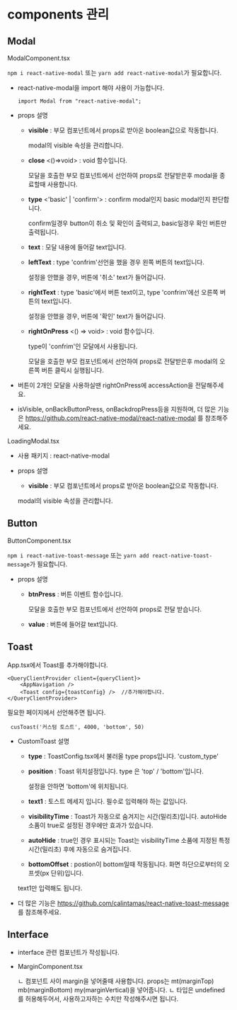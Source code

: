 # components 관리

## Modal

ModalComponent.tsx

`npm i react-native-modal` 또는 `yarn add react-native-modal`가 필요합니다.

- react-native-modal을 import 해야 사용이 가능합니다.

  `import Modal from "react-native-modal";`

- props 설명

  - **visible** : 부모 컴포넌트에서 props로 받아온 boolean값으로 작동합니다.

    modal의 visible 속성을 관리합니다.

  - **close** <()=>void> : void 함수입니다.

    모달을 호출한 부모 컴포넌트에서 선언하여 props로 전달받은후 modal을 종료할때 사용합니다.

  - **type** <'basic' | 'confirm'> : confirm modal인지 basic modal인지 판단합니다.

    confirm일경우 button이 취소 및 확인이 출력되고, basic일경우 확인 버튼만 출력됩니다.

  - **text** : 모달 내용에 들어갈 text입니다.
  - **leftText** : type 'confrim'선언을 했을 경우 왼쪽 버튼의 text입니다.

    설정을 안했을 경우, 버튼에 '취소' text가 들어갑니다.

  - **rightText** : type 'basic'에서 버튼 text이고, type 'confrim'에선 오른쪽 버튼의 text입니다.

    설정을 안했을 경우, 버튼에 '확인' text가 들어갑니다.

  - **rightOnPress** <() => void> : void 함수입니다.

    type이 'confrim'인 모달에서 사용됩니다.

    모달을 호출한 부모 컴포넌트에서 선언하여 props로 전달받은후 modal의 오른쪽 버튼 클릭시 실행됩니다.

- 버튼이 2개인 모달을 사용하실땐 rightOnPress에 accessAction을 전달해주세요.

- isVisible, onBackButtonPress, onBackdropPress등을 지원하며, 더 많은 기능은 <https://github.com/react-native-modal/react-native-modal> 를 참조해주세요.


LoadingModal.tsx
 - 사용 패키지 : react-native-modal

 
 - props 설명

   - **visible** : 부모 컴포넌트에서 props로 받아온 boolean값으로 작동합니다.

    modal의 visible 속성을 관리합니다.
## Button

ButtonComponent.tsx

`npm i react-native-toast-message` 또는 `yarn add react-native-toast-message`가 필요합니다.

- props 설명

  - **btnPress** : 버튼 이벤트 함수입니다.

    모달을 호출한 부모 컴포넌트에서 선언하여 props로 전달 받습니다.

  - **value** : 버튼에 들어갈 text입니다.

## Toast

App.tsx에서 Toast를 추가해야합니다.

```
<QueryClientProvider client={queryClient}>
    <AppNavigation />
    <Toast config={toastConfig} />  //추가해야합니다.
</QueryClientProvider>
```

필요한 페이지에서 선언해주면 됩니다.

```
 cusToast('커스텀 토스트', 4000, 'bottom', 50)
```

- CustomToast 설명

  - **type** : ToastConfig.tsx에서 불러올 type props입니다. 'custom_type'

  - **position** : Toast 위치설정입니다. type 은 'top' / 'bottom'입니다.

    설정을 안하면 'bottom'에 위치됩니다.

  - **text1** : 토스트 메세지 입니다. 필수로 입력해야 하는 값입니다.

  - **visibilityTime** : Toast가 자동으로 숨겨지는 시간(밀리초)입니다. autoHide 소품이 true로 설정된 경우에만 효과가 있습니다.

  - **autoHide** : true인 경우 표시되는 Toast는 visibilityTime 소품에 지정된 특정 시간(밀리초) 후에 자동으로 숨겨집니다.

  - **bottomOffset** : postion이 bottom일때 작동됩니다. 화면 하단으로부터의 오프셋(px 단위)입니다.

  text1만 입력해도 됩니다.

- 더 많은 기능은 <https://github.com/calintamas/react-native-toast-message>를 참조해주세요.

## Interface
- interface 관련 컴포넌트가 작성됩니다.

- MarginComponent.tsx

  ㄴ 컴포넌트 사이 margin을 넣어줄때 사용합니다. props는 mt(marginTop) mb(marginBottom) my(marginVertical)을 넣어줍니다.
  ㄴ 타입은 undefined를 허용해두어서, 사용하고자하는 수치만 작성해주시면 됩니다.
